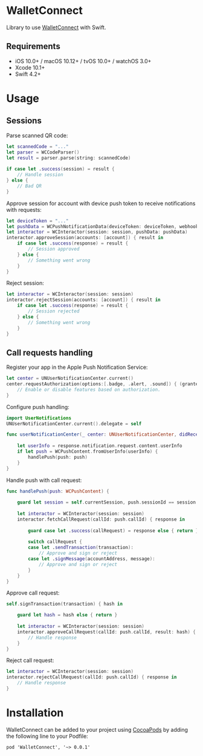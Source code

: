 WalletConnect
============

Library to use [WalletConnect](https://walletconnect.org) with Swift.

## Requirements

- iOS 10.0+ / macOS 10.12+ / tvOS 10.0+ / watchOS 3.0+
- Xcode 10.1+
- Swift 4.2+

# Usage
## Sessions
Parse scanned QR code:
```swift
let scannedCode = "..."
let parser = WCCodeParser()
let result = parser.parse(string: scannedCode)
        
if case let .success(session) = result {
    // Handle session
} else {
    // Bad QR
}
```

Approve session for account with device push token to receive notifications with requests:
```swift
let deviceToken = "..."
let pushData = WCPushNotificationData(deviceToken: deviceToken, webhookUrl: "https://foo.io/walletconnect/push")
let interactor = WCInteractor(session: session, pushData: pushData)
interactor.approveSession(accounts: [account]) { result in          
    if case let .success(response) = result {
        // Session approved
    } else {
        // Something went wrong
    }
}
```

Reject session:
```swift
let interactor = WCInteractor(session: session)
interactor.rejectSession(accounts: [account]) { result in          
    if case let .success(response) = result {
        // Session rejected
    } else {
        // Something went wrong
    }
}
```
## Call requests handling
Register your app in the Apple Push Notification Service:
```swift
let center = UNUserNotificationCenter.current()
center.requestAuthorization(options:[.badge, .alert, .sound]) { (granted, error) in
    // Enable or disable features based on authorization.
}
```

Configure push handling:
```swift
import UserNotifications
UNUserNotificationCenter.current().delegate = self

func userNotificationCenter(_ center: UNUserNotificationCenter, didReceive response: UNNotificationResponse, withCompletionHandler completionHandler: @escaping () -> Void) {
       
    let userInfo = response.notification.request.content.userInfo
    if let push = WCPushContent.fromUserInfo(userInfo) {
        handlePush(push: push)
    }
}
```

Handle push with call request:
```swift
func handlePush(push: WCPushContent) {
 
    guard let session = self.currentSession, push.sessionId == session.sessionId else { return }
    
    let interactor = WCInteractor(session: session)
    interactor.fetchCallRequest(callId: push.callId) { response in
        
        guard case let .success(callRequest) = response else { return }
        
        switch callRequest {
        case let .sendTransaction(transaction):
            // Approve and sign or reject 
        case let .signMessage(accountAddress, message):
            // Approve and sign or reject
        }
    }
}
```
Approve call request:
```swift
self.signTransaction(transaction) { hash in

    guard let hash = hash else { return }
    
    let interactor = WCInteractor(session: session)
    interactor.approveCallRequest(callId: push.callId, result: hash) { response in 
        // Handle response
    }
}
```

Reject call request:
```swift
let interactor = WCInteractor(session: session)
interactor.rejectCallRequest(callId: push.callId) { response in 
    // Handle response
}
```

# Installation
WalletConnect can be added to your project using [CocoaPods](https://cocoapods.org/) by adding the following line to your Podfile:
```
pod 'WalletConnect', '~> 0.0.1'
```
